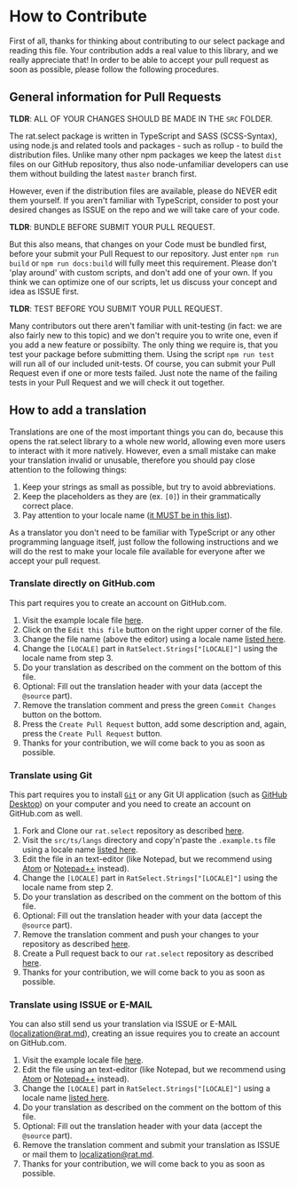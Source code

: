 How to Contribute
=================

First of all, thanks for thinking about contributing to our select package and reading this file. 
Your contribution adds a real value to this library, and we really appreciate that! In order to be 
able to accept your pull request as soon as possible, please follow the following procedures.


General information for Pull Requests
-------------------------------------

**TLDR**: ALL OF YOUR CHANGES SHOULD BE MADE IN THE `SRC` FOLDER.

The rat.select package is written in TypeScript and SASS (SCSS-Syntax), using node.js and related 
tools and packages - such as rollup - to build the distribution files. Unlike many other npm 
packages we keep the latest `dist` files on our GitHub repository, thus also node-unfamiliar 
developers can use them without building the latest `master` branch first.

However, even if the distribution files are available, please do NEVER edit them yourself. If you 
aren't familiar with TypeScript, consider to post your desired changes as ISSUE on the repo and we 
will take care of your code.


**TLDR**: BUNDLE BEFORE SUBMIT YOUR PULL REQUEST.

But this also means, that changes on your Code must be bundled first, before your submit your Pull 
Request to our repository. Just enter `npm run build` or `npm run docs:build` will fully meet this 
requirement. Please don't 'play around' with custom scripts, and don't add one of your own. If you 
think we can optimize one of our scripts, let us discuss your concept and idea as ISSUE first.


**TLDR**: TEST BEFORE YOU SUBMIT YOUR PULL REQUEST.

Many contributors out there aren't familiar with unit-testing (in fact: we are also fairly new to 
this topic) and we don't require you to write one, even if you add a new feature or possibilty. 
The only thing we require is, that you test your package before submitting them. Using the script 
`npm run test` will run all of our included unit-tests. Of course, you can submit your Pull Request 
even if one or more tests failed. Just note the name of the failing tests in your Pull Request and 
we will check it out together.


How to add a translation
------------------------

Translations are one of the most important things you can do, because this opens the rat.select 
library to a whole new world, allowing even more users to interact with it more natively. However, 
even a small mistake can make your translation invalid or unusable, therefore you should pay close 
attention to the following things:

1.  Keep your strings as small as possible, but try to avoid abbreviations.
2.  Keep the placeholders as they are (ex. `[0]`) in their grammatically correct place.
3.  Pay attention to your locale name ([it MUST be in this list](https://github.com/umpirsky/locale-list/blob/master/data/en_GB/locales.csv)).

As a translator you don't need to be familiar with TypeScript or any other programming language 
itself, just follow the following instructions and we will do the rest to make your locale file 
available for everyone after we accept your pull request.


### Translate directly on GitHub.com

This part requires you to create an account on GitHub.com.

1.  Visit the example locale file [here](https://github.com/pytesNET/rat.select/blob/master/src/ts/langs/.example.ts).
2.  Click on the `Edit this file` button on the right upper corner of the file.
3.  Change the file name (above the editor) using a locale name [listed here](https://github.com/umpirsky/locale-list/blob/master/data/en_GB/locales.csv).
4.  Change the `[LOCALE]` part in `RatSelect.Strings["[LOCALE]"]` using the locale name from step 3.
5.  Do your translation as described on the comment on the bottom of this file.
6.  Optional: Fill out the translation header with your data (accept the `@source` part).
7.  Remove the translation comment and press the green `Commit Changes` button on the bottom.
8.  Press the `Create Pull Request` button, add some description and, again, press the `Create Pull Request` button.
9.  Thanks for your contribution, we will come back to you as soon as possible.


### Translate using Git

This part requires you to install [`Git`](https://git-scm.com/) or any Git UI application (such as 
[GitHub Desktop](https://desktop.github.com/)) on your computer and you need to create an account 
on GitHub.com as well.

1.  Fork and Clone our `rat.select` repository as described [here](https://docs.github.com/en/github/getting-started-with-github/fork-a-repo).
2.  Visit the `src/ts/langs` directory and copy'n'paste the `.example.ts` file using a locale name [listed here](https://github.com/umpirsky/locale-list/blob/master/data/en_GB/locales.csv).
3.  Edit the file in an text-editor (like Notepad, but we recommend using [Atom](https://atom.io/) or [Notepad++](https://notepad-plus-plus.org/downloads/) instead).
4.  Change the `[LOCALE]` part in `RatSelect.Strings["[LOCALE]"]` using the locale name from step 2.
5.  Do your translation as described on the comment on the bottom of this file.
6.  Optional: Fill out the translation header with your data (accept the `@source` part).
7.  Remove the translation comment and push your changes to your repository as described [here](https://docs.github.com/en/desktop/contributing-and-collaborating-using-github-desktop/pushing-changes-to-github).
8.  Create a Pull request back to our `rat.select` repository as described [here](https://docs.github.com/en/github/collaborating-with-issues-and-pull-requests/creating-a-pull-request).
9.  Thanks for your contribution, we will come back to you as soon as possible.


### Translate using ISSUE or E-MAIL

You can also still send us your translation via ISSUE or E-MAIL (localization@rat.md), creating an 
issue requires you to create an account on GitHub.com.

1.  Visit the example locale file [here](https://github.com/pytesNET/rat.select/blob/master/src/ts/langs/.example.ts).
2.  Edit the file using an text-editor (like Notepad, but we recommend using [Atom](https://atom.io/) or [Notepad++](https://notepad-plus-plus.org/downloads/) instead).
3.  Change the `[LOCALE]` part in `RatSelect.Strings["[LOCALE]"]` using a locale name [listed here](https://github.com/umpirsky/locale-list/blob/master/data/en_GB/locales.csv).
4.  Do your translation as described on the comment on the bottom of this file.
5.  Optional: Fill out the translation header with your data (accept the `@source` part).
6.  Remove the translation comment and submit your translation as ISSUE or mail them to localization@rat.md.
7.  Thanks for your contribution, we will come back to you as soon as possible.

